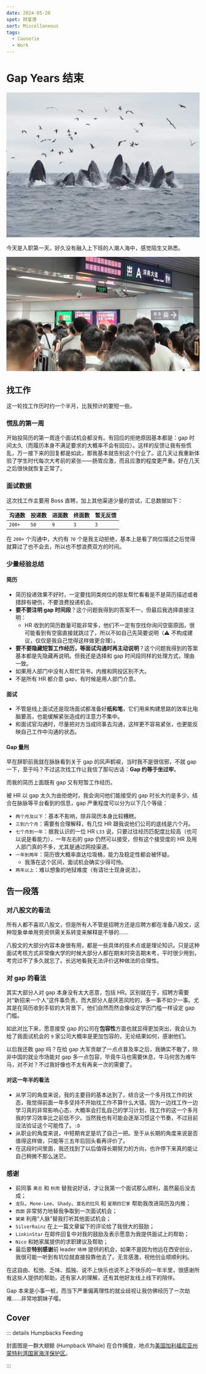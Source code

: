 ```yaml
---
date: 2024-05-20
spot: 财富港
sort: Miscellaneous
tags:
  - Causerie
  - Work
---
```


# Gap Years 结束

![Humpbacks Feeding](./humpbacks-feeding.jpg "Permitted under [CC BY-NC 4.0](https://creativecommons.org/licenses/by-nc/4.0/) (image resized). © [**James Maughn**](https://www.inaturalist.org/people/jmaughn). [*inaturalist.org*](https://www.inaturalist.org/photos/330290531).")

今天是入职第一天。好久没有融入上下班的人潮人海中，感觉陌生又熟悉。

![People commuting entering the metro station](./people-commuting.jpg "深大站下班高峰期")

## 找工作

这一轮找工作历时约一个半月，比我预计的要短一些。

### 慌乱的第一周

开始投简历的第一周连个面试机会都没有。有回应的拒绝原因基本都是：gap 时间太久（而履历本身不满足要求的大概率不会有回应）。这样的反馈让我有些慌乱，万一接下来的回复都是如此，那我基本就告别这个行业了。这几天让我重新体验了学生时代每次大考前的紧张——肠胃应激，而且应激的程度更严重。好在几天之后很快就恢复正常了。

### 面试数据

这次找工作主要用 Boss 直聘，加上其他渠道少量的尝试，汇总数据如下：

| 沟通数 | 投递数 | 进面数 | 终面数 | 暂无反馈 |
| ------ | ------ | ------ | ------ | -------- |
| `200+`  | `50`   | `9`    | `3`    | `3`      |

在 `200+` 个沟通中，大约有 `70` 个是我主动拒绝，基本上是看了岗位描述之后觉得就算过了也不会去，所以也不想浪费双方的时间。

### 少量经验总结

#### 简历

- 简历投递效果不好时，一定要找同类岗位的朋友帮忙看看是不是简历描述或者措辞有硬伤，不要浪费投递机会。
- **要不要注明 gap 时间段**？这个问题我得到的答案不一，但最后我选择直接注明：
  - HR 收到的简历数量可能非常多，他们不一定有空找你询问空窗原因，很可能看到有空窗直接就跳过了，所以不如自己先简要说明（⚠️ 不构成建议，仅仅是我自己觉得这样做更合理）。
- **要不要隐藏短暂工作经历，等面试沟通时再主动说明**？这个问题我得到的答案基本都是先隐藏再说明。但我还是选择和 gap 时间段同样的处理方式，理由一致。
- 如果用人部门中没有人帮忙背书，内推和网投区别不大。
- 不是所有 HR 都介意 gap，有时候是用人部门介意。

#### 面试

- 不管是线上面试还是现场面试都准备好**纸和笔**，它们用来构建思路的效率比电脑要高，也能缓解紧张造成的注意力不集中。
- 和面试官沟通时，尽量把对方当成同事去沟通，这样更不容易紧张，也更能反映自己工作中沟通的状态。

#### Gap 量刑

早在辞职前我就在脉脉看到关于 gap 的风声鹤唳，当时我不是很信邪，不就 gap 一下，至于吗？不过这次找工作让我信了那句古话：**Gap 约等于坐过牢**。

而我的简历上面既有 gap 又有短暂工作经历。

被 HR 以 gap 太久为由拒绝时，我会询问他们能接受的 gap 时长大约是多少。结合在脉脉等平台看到的信息，gap 严重程度可以分为以下几个等级：

- `两个月及以下`：基本不影响，除非简历本身比较糟糕。
- `三到六个月`：需要有合理解释，有几位 HR 跟我说他们公司的底线是六个月。
- `七个月到一年`：据我认识的一位 HR `L33` 说，只要过往经历匹配度比较高（也可以说是看能力），一年左右的 gap 仍然可以接受，但有这个接受度的 HR 及用人部门真的不多，尤其是通过网投渠道。
- `一年到两年`：简历很大概率直达垃圾桶，能力及稳定性都会被怀疑。
  - 我落在这个区间，面试机会确实少得可怜。
- `两年以上`：难以想象的地狱难度（有请壮士现身说法）。

## 告一段落

### 对八股文的看法

所有人都不喜欢八股文，但是所有人不管是招聘方还是应聘方都在准备八股文，这种现象单单用劳资供需关系转变来解释是不够的……

八股文的大部分内容本身很有用，都是一些具体的技术点或是理论知识。只是这种面试考核方式非常像大学的时候大部分人都在期末时突击期末考，平时很少用到，考完过不了多久就忘了。长远地看我无法评价这种做法的合理性。

### 对 gap 的看法

其实大部分人对 gap 本身没有太大恶意，包括 HR。区别就在于，招聘方需要对“新招来一个人”这件事负责，而大部分人是厌恶风险的，多一事不如少一事。尤其是在简历收到手软的大背景下，他们自然而然会像设定学历门槛一样设定 gap 门槛。

如此对比下来，愿意接受 gap 的公司在**包容性**方面也就显得更加突出，我会认为给了我面试机会的 `9` 家公司大概率是更加包容的，无论结果如何，感谢他们。

以后我还敢 gap 吗？在给 gap 大军贡献了一点点普及率之后，我确实不敢了，除非中国的就业市场能对 gap 多一点包容，毕竟牛马也需要休息，牛马何苦为难牛马，对不对？不过我好像也不太有再来一次的需要了。

#### 对这一年半的看法

- 从学习的角度来说，我的主要目的基本达到了。结合这一个多月找工作的状态，我觉得前面一年多坚持不开始找工作不算什么大错。因为一边找工作一边学习真的非常影响心态，大概率会打乱自己的学习计划，找工作的这一个多月我的学习效率比之前低不少。当然我也有可能会逐渐习惯这个节奏，不过目前没法验证这个可能性了。`:D`
- 从职业的角度来说，中短期肯定是坑了自己一把。至于从长期的角度来说是否值得这样做，只能等三五年后回头看再评价了。
- 在这段时间里面，我还找到了以后值得长期努力的方向，也许停下来真的能让自己稍微不那么迷茫。

### 感谢

- 前同事 `黄总` 和 `秋雨` 替我说好话，才让我第一个面试那么顺利，虽然最后没去成；
- `龙队`、`Mone-Lee`、`Shady`、`莫名的拉风` 和 `星期四它爹` 帮助我改进简历及内推；
- `西朗` 非常努力地替我争取到一次面试机会；
- `黛黛` 利用“人脉”替我打听其他面试机会；
- `SilverRainz` 在上一篇文章留下的评论给了我很大的鼓励；
- `LinkinStar` 在邮件回复中对我的鼓励及表示愿意为我提供面试上的帮助；
- `Nico` 和她家属提供的求职建议及帮助；
- 最后要**特别感谢**前 leader `琦神` 提供的机会，如果不是因为他远在西安创业，我很可能一听到有坑位就直接投靠他去了。无言感激，祝他创业顺顺利利。

在这自由、松弛、乏味、孤独、说不上快乐也说不上不快乐的一年半里，很感谢所有这些人提供的帮助，还有家人的理解，还有其他好友线上线下的陪伴。

Gap 本来是小事一桩，而当下严重偏离理性的就业歧视让我仿佛经历了一次劫难……非常地鹅妹子嘤。

## Cover

::: details Humpbacks Feeding

封面图是一群大翅鲸 (Humpback Whale) 在合作捕食，地点为[美国加利福尼亚州蒙特利湾国家海洋保护区](http://maps.google.com/?q=36.8760724061,-122.3041216581)。

:::
